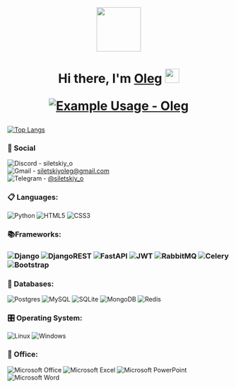 <div id="header" align="center">
  <img src="https://media.giphy.com/media/M9gbBd9nbDrOTu1Mqx/giphy.gif" width="100"/>
</div>
<h1 align="center">Hi there, I'm <a href="https://t.me/siletskiy_o" target="_blank">Oleg</a>
<img src="https://github.com/blackcater/blackcater/raw/main/images/Hi.gif" height="32"/>
  <p align="center">
<a href="https://git.io/typing-svg"><img src="https://readme-typing-svg.demolab.com?font=Fira+Code&pause=1000&random=false&width=435&lines=Python+developer+from+Russia&font=Fira%20Code&center=true&width=380&height=50&duration=4000&pause=1000" alt="Example Usage - Oleg"/></h1></a>
  </p>

[![Top Langs](https://github-readme-stats.vercel.app/api/top-langs/?username=Olejkas&layout=compact&theme=dark)](https://github.com/anuraghazra/github-readme-stats)

<h3>💬 Social</h3>

![Discord](https://img.shields.io/badge/Discord-%235865F2.svg?style=for-the-badge&logo=discord&logoColor=white) - siletskiy_o<br>
![Gmail](https://img.shields.io/badge/Gmail-D14836?style=for-the-badge&logo=gmail&logoColor=white) - siletskiyoleg@gmail.com<br>
![Telegram](https://img.shields.io/badge/Telegram-2CA5E0?style=for-the-badge&logo=telegram&logoColor=white) - [@siletskiy_o](https://t.me/siletskiy_o)<br>

<h3>📋 Languages:</h3>

![Python](https://img.shields.io/badge/-Python-3670A0?style=for-the-badge&logo=python&logoColor=ffdd54)
![HTML5](https://img.shields.io/badge/-HTML5-E34F26?style=for-the-badge&logo=html5&logoColor=white)
![CSS3](https://img.shields.io/badge/-CSS3-1572B6?style=for-the-badge&logo=css3&logoColor=white)

<h3>📚Frameworks:<h3>

![Django](https://img.shields.io/badge/django-%23092E20.svg?style=for-the-badge&logo=django&logoColor=white)
![DjangoREST](https://img.shields.io/badge/DJANGO-REST-ff1709?style=for-the-badge&logo=django&logoColor=white&color=ff1709&labelColor=gray)
![FastAPI](https://img.shields.io/badge/FastAPI-005571?style=for-the-badge&logo=fastapi)
![JWT](https://img.shields.io/badge/JWT-black?style=for-the-badge&logo=JSON%20web%20tokens)
![RabbitMQ](https://img.shields.io/badge/Rabbitmq-FF6600?style=for-the-badge&logo=rabbitmq&logoColor=white)
![Celery](https://img.shields.io/badge/celery-%23a9cc54.svg?style=for-the-badge&logo=celery&logoColor=ddf4a4)
![Bootstrap](https://img.shields.io/badge/bootstrap-%238511FA.svg?style=for-the-badge&logo=bootstrap&logoColor=white)

<h3>💾 Databases:</h3>

![Postgres](https://img.shields.io/badge/-PostgreSQL-316192?style=for-the-badge&logo=postgresql&logoColor=white)
![MySQL](https://img.shields.io/badge/-MySQL-00f?style=for-the-badge&logo=mysql&logoColor=white)
![SQLite](https://img.shields.io/badge/-SQLite-07405e?style=for-the-badge&logo=sqlite&logoColor=white)
![MongoDB](https://img.shields.io/badge/MongoDB-%234ea94b.svg?style=for-the-badge&logo=mongodb&logoColor=white)
![Redis](https://img.shields.io/badge/redis-%23DD0031.svg?style=for-the-badge&logo=redis&logoColor=white)

<h3>🎛️ Operating System:</h3>

![Linux](https://img.shields.io/badge/Linux-FCC624?style=for-the-badge&logo=linux&logoColor=black)
![Windows](https://img.shields.io/badge/Windows-0078D6?style=for-the-badge&logo=windows&logoColor=white)

<h3>🏢 Office:</h3>

![Microsoft Office](https://img.shields.io/badge/Microsoft_Office-D83B01?style=for-the-badge&logo=microsoft-office&logoColor=white)
![Microsoft Excel](https://img.shields.io/badge/Microsoft_Excel-217346?style=for-the-badge&logo=microsoft-excel&logoColor=white)
![Microsoft PowerPoint](https://img.shields.io/badge/Microsoft_PowerPoint-B7472A?style=for-the-badge&logo=microsoft-powerpoint&logoColor=white)
![Microsoft Word](https://img.shields.io/badge/Microsoft_Word-2B579A?style=for-the-badge&logo=microsoft-word&logoColor=white)
